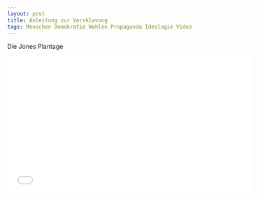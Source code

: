 ```yaml
---
layout: post
title: Anleitung zur Versklavung
tags: Menschen Demokratie Wahlen Propaganda Ideologie Video
---
```

Die Jones Plantage

<iframe width="560" height="315" src="//www.youtube.com/embed/cdYqxZnXv_Q" frameborder="0" allowfullscreen></iframe>
